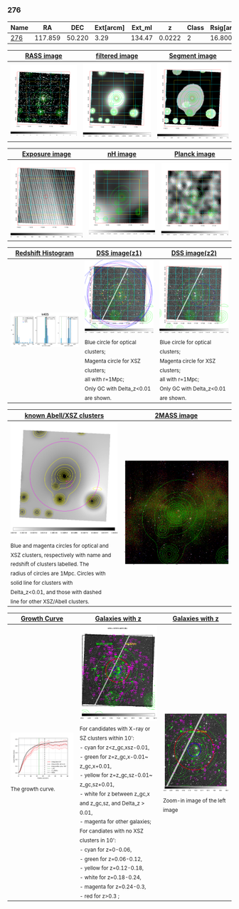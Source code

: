 <div STYLE="page-break-after: always;"></div>

### 276

|Name          |RA          |DEC      | Ext[arcm] | Ext_ml | z    | Class| Rsig[arcmin] | CRsig[c/s] | CR500[c/s] | R500[Mpc] |L500[erg/s]|F500[erg/s/cm^2]| M500[Msun]|Tx[keV]|beta|GC(XSZ,Delta_z<0.01)| GC(OPT,Delta_z<0.01)|GC|alias|
|--------------|------------|------------|---|---|-----------|--------|------|------|----|----|----|----|----|----|----|----|----|----|---|
|[276](script/276.md)     | 117.859       | 50.220       | 3.29    | 134.47   | 0.0222 | 2   | 16.800 |0.416 |0.435 |0.575 |7.261e+42 |6.490e-12 |5.514e+13 |1.493 |0.817 |MCXC, |N, |MCXC, |k405|

|[RASS image](../image/276/276_img.pdf)|[filtered image](../image/276/276_fil.pdf)|[Segment image](../image/276/276_seg.pdf)|
|-------------------|--------------------|-------------------|
| <img src="../image/276/276_img.png" width="300">  | <img src="../image/276/276_fil.png" width="300">   | <img src="../image/276/276_seg.png" width="300">  |

|[Exposure image](../image/276/276_mex.pdf)| [nH image](../image/276/276_nh.pdf)| [Planck image](../image/276/276_p.pdf)|
|-------------------|--------------------|-------------------|
|<img src="../image/276/276_mex.png" width="300">   | <img src="../image/276/276_nh.png" width="300">    | <img src="../image/276/276_p.png" width="300"> |

|[Redshift Histogram](../image/276/276_zg.pdf) | [DSS image(z1)](../image/276/276_dss_z1.pdf)      |  [DSS image(z2)](../image/276/276_dss_z2.pdf)    |
|-------------------|--------------------|-------------------|
|<img src="../image/276/276_zg.png" width="300"> |<img src="../image/276/276_dss_z1.png" width="300"> <sub><br>Blue circle for optical clusters; <br>Magenta circle for XSZ clusters; <br>all with r=1Mpc; <br>Only GC with Delta_z<0.01 are shown. </sub>| <img src="../image/276/276_dss_z2.png" width="300"><sub><br>Blue circle for optical clusters; <br>Magenta circle for XSZ clusters; <br>all with r=1Mpc; <br>Only GC with Delta_z<0.01 are shown. </sub> |

|[known Abell/XSZ clusters](../image/276/276_m.pdf) | [2MASS image](../image/276/276_2mass.pdf)      |
|-------------------|-------------------|
|<img src=../image/276/276_m.png width="300"> <sub><br>Blue and magenta circles for optical and <br>XSZ clusters, respectively with name and <br>redshift of clusters labelled. The <br>radius of circles are 1Mpc. Circles with <br>solid line for clusters with <br>Delta_z<0.01, and those with dashed <br>line for other XSZ/Abell clusters.        </sub>|<img src="../image/276/276_2mass.png" width="300">  |

|[Growth Curve](../image/276/276_gca_all.png) |[Galaxies with z](../image/276/276_opt_ned.pdf) |[Galaxies with z](../image/276/276_opt_ned_zoom.pdf) |
|-------------------|-------------------|-------------------|
| <img src="../image/276/276_gca_all.png" width="300"> <sub><br>The growth curve.</sub>| <img src=../image/276/276_opt_ned.png width="300"> <br><sub> For candidates with X-ray or SZ clusters within 10': <br> - cyan for z<z_gc,xsz-0.01, <br> - green for z=z_gc,x-0.01~ z_gc,x+0.01, <br> - yellow for z=z_gc,sz-0.01~ z_gc,sz+0.01, <br> - white for z between z_gc,x and z_gc,sz, and Delta_z > 0.01, <br> - magenta for other galaxies; <br>For candiates with no XSZ clusters in 10': <br> - cyan for z=0-0.06, <br> - green for z=0.06-0.12, <br> - yellow for z=0.12-0.18, <br> - white for z=0.18-0.24, <br> - magenta for z=0.24-0.3, <br> - red for z>0.3 ;  </sub>|<img src=../image/276/276_opt_ned_zoom.png width="300">  <br><sub> Zoom-in image of the left image</sub>|




